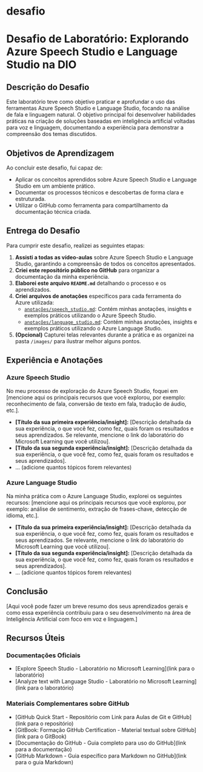 # desafio
# Desafio de Laboratório: Explorando Azure Speech Studio e Language Studio na DIO

## Descrição do Desafio

Este laboratório teve como objetivo praticar e aprofundar o uso das ferramentas Azure Speech Studio e Language Studio, focando na análise de fala e linguagem natural. O objetivo principal foi desenvolver habilidades práticas na criação de soluções baseadas em inteligência artificial voltadas para voz e linguagem, documentando a experiência para demonstrar a compreensão dos temas discutidos.

## Objetivos de Aprendizagem

Ao concluir este desafio, fui capaz de:

* Aplicar os conceitos aprendidos sobre Azure Speech Studio e Language Studio em um ambiente prático.
* Documentar os processos técnicos e descobertas de forma clara e estruturada.
* Utilizar o GitHub como ferramenta para compartilhamento da documentação técnica criada.

## Entrega do Desafio

Para cumprir este desafio, realizei as seguintes etapas:

1.  **Assisti a todas as vídeo-aulas** sobre Azure Speech Studio e Language Studio, garantindo a compreensão de todos os conceitos apresentados.
2.  **Criei este repositório público no GitHub** para organizar a documentação da minha experiência.
3.  **Elaborei este arquivo `README.md`** detalhando o processo e os aprendizados.
4.  **Criei arquivos de anotações** específicos para cada ferramenta do Azure utilizada:
    * [`anotações/speech_studio.md`](./anotações/speech_studio.md): Contém minhas anotações, insights e exemplos práticos utilizando o Azure Speech Studio.
    * [`anotações/language_studio.md`](./anotações/language_studio.md): Contém minhas anotações, insights e exemplos práticos utilizando o Azure Language Studio.
5.  **(Opcional)** Capturei telas relevantes durante a prática e as organizei na pasta `/images/` para ilustrar melhor alguns pontos.

## Experiência e Anotações

### Azure Speech Studio

No meu processo de exploração do Azure Speech Studio, foquei em [mencione aqui os principais recursos que você explorou, por exemplo: reconhecimento de fala, conversão de texto em fala, tradução de áudio, etc.].

* **[Título da sua primeira experiência/insight]:** [Descrição detalhada da sua experiência, o que você fez, como fez, quais foram os resultados e seus aprendizados. Se relevante, mencione o link do laboratório do Microsoft Learning que você utilizou].
* **[Título da sua segunda experiência/insight]:** [Descrição detalhada da sua experiência, o que você fez, como fez, quais foram os resultados e seus aprendizados].
* ... (adicione quantos tópicos forem relevantes)

### Azure Language Studio

Na minha prática com o Azure Language Studio, explorei os seguintes recursos: [mencione aqui os principais recursos que você explorou, por exemplo: análise de sentimento, extração de frases-chave, detecção de idioma, etc.].

* **[Título da sua primeira experiência/insight]:** [Descrição detalhada da sua experiência, o que você fez, como fez, quais foram os resultados e seus aprendizados. Se relevante, mencione o link do laboratório do Microsoft Learning que você utilizou].
* **[Título da sua segunda experiência/insight]:** [Descrição detalhada da sua experiência, o que você fez, como fez, quais foram os resultados e seus aprendizados].
* ... (adicione quantos tópicos forem relevantes)

## Conclusão

[Aqui você pode fazer um breve resumo dos seus aprendizados gerais e como essa experiência contribuiu para o seu desenvolvimento na área de Inteligência Artificial com foco em voz e linguagem.]

## Recursos Úteis

### Documentações Oficiais

* [Explore Speech Studio - Laboratório no Microsoft Learning](link para o laboratório)
* [Analyze text with Language Studio - Laboratório no Microsoft Learning](link para o laboratório)

### Materiais Complementares sobre GitHub

* [GitHub Quick Start - Repositório com Link para Aulas de Git e GitHub](link para o repositório)
* [GitBook: Formação GitHub Certification - Material textual sobre GitHub](link para o GitBook)
* [Documentação do GitHub - Guia completo para uso do GitHub](link para a documentação)
* [GitHub Markdown - Guia específico para Markdown no GitHub](link para o guia Markdown)
